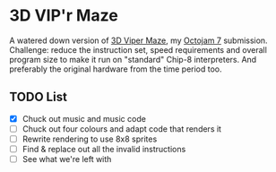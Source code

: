 # 3D VIP'r Maze

A watered down version of [3D Viper Maze](https://github.com/Timendus/3d-viper-maze),
my [Octojam 7](https://itch.io/jam/octojam-7) submission. Challenge: reduce the
instruction set, speed requirements and overall program size to make it run on
"standard" Chip-8 interpreters. And preferably the original hardware from the
time period too.

## TODO List

* [x] Chuck out music and music code
* [ ] Chuck out four colours and adapt code that renders it
* [ ] Rewrite rendering to use 8x8 sprites
* [ ] Find & replace out all the invalid instructions
* [ ] See what we're left with
